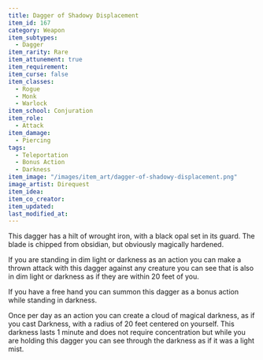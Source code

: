 ```yaml
---
title: Dagger of Shadowy Displacement
item_id: 167
category: Weapon
item_subtypes:
  - Dagger
item_rarity: Rare
item_attunement: true
item_requirement:
item_curse: false
item_classes:
  - Rogue
  - Monk
  - Warlock
item_school: Conjuration
item_role:
  - Attack
item_damage:
  - Piercing
tags:
  - Teleportation
  - Bonus Action
  - Darkness
item_image: "/images/item_art/dagger-of-shadowy-displacement.png"
image_artist: Direquest
item_idea:
item_co_creator:
item_updated:
last_modified_at:
---
```


This dagger has a hilt of wrought iron, with a black opal set in its guard. The blade is chipped from obsidian, but obviously magically hardened.

If you are standing in dim light or darkness as an action you can make a thrown attack with this dagger against any creature you can see that is also in dim light or darkness as if they are within 20 feet of you.

If you have a free hand you can summon this dagger as a bonus action while standing in darkness.

Once per day as an action you can create a cloud of magical darkness, as if you cast <magic-spell>Darkness</magic-spell>, with a radius of 20 feet centered on yourself. This darkness lasts 1 minute and does not require concentration but while you are holding this dagger you can see through the darkness as if it was a light mist.
